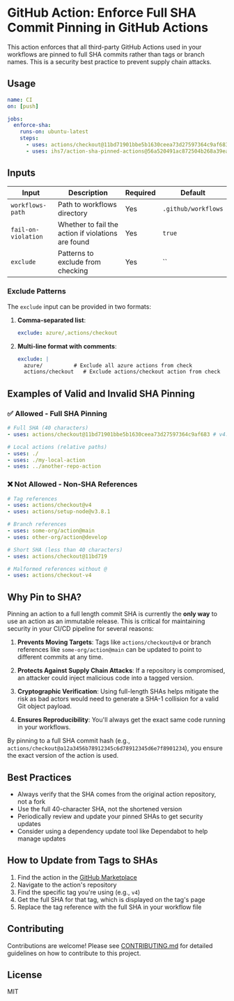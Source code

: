 # GitHub Action: Enforce Full SHA Commit Pinning in GitHub Actions

This action enforces that all third-party GitHub Actions used in your workflows are pinned to full SHA commits rather than tags or branch names. This is a security best practice to prevent supply chain attacks.

## Usage

```yaml
name: CI
on: [push]

jobs:
  enforce-sha:
    runs-on: ubuntu-latest
    steps:
      - uses: actions/checkout@11bd71901bbe5b1630ceea73d27597364c9af683 # v4.2.2
      - uses: ihs7/action-sha-pinned-actions@56a520491ac872504b268a39eacaaf729f7ea20a # v0.1.0
```

## Inputs

| Input               | Description                                               | Required | Default             |
| ------------------- | --------------------------------------------------------- | -------- | ------------------- |
| `workflows-path`    | Path to workflows directory                               | Yes      | `.github/workflows` |
| `fail-on-violation` | Whether to fail the action if violations are found        | Yes      | `true`              |
| `exclude`           | Patterns to exclude from checking                         | Yes      | ``                  |

### Exclude Patterns

The `exclude` input can be provided in two formats:

1. **Comma-separated list**:
   ```yaml
   exclude: azure/,actions/checkout
   ```

2. **Multi-line format with comments**:
   ```yaml
   exclude: |
     azure/          # Exclude all azure actions from check
     actions/checkout   # Exclude actions/checkout action from check
   ```

## Examples of Valid and Invalid SHA Pinning

### ✅ Allowed - Full SHA Pinning

```yaml
# Full SHA (40 characters)
- uses: actions/checkout@11bd71901bbe5b1630ceea73d27597364c9af683 # v4.2.2

# Local actions (relative paths)
- uses: ./
- uses: ./my-local-action
- uses: ../another-repo-action
```

### ❌ Not Allowed - Non-SHA References

```yaml
# Tag references
- uses: actions/checkout@v4
- uses: actions/setup-node@v3.8.1

# Branch references
- uses: some-org/action@main
- uses: other-org/action@develop

# Short SHA (less than 40 characters)
- uses: actions/checkout@11bd719

# Malformed references without @
- uses: actions/checkout-v4
```

## Why Pin to SHA?

Pinning an action to a full length commit SHA is currently the **only way** to use an action as an immutable release. This is critical for maintaining security in your CI/CD pipeline for several reasons:

1. **Prevents Moving Targets**: Tags like `actions/checkout@v4` or branch references like `some-org/action@main` can be updated to point to different commits at any time.

2. **Protects Against Supply Chain Attacks**: If a repository is compromised, an attacker could inject malicious code into a tagged version.

3. **Cryptographic Verification**: Using full-length SHAs helps mitigate the risk as bad actors would need to generate a SHA-1 collision for a valid Git object payload.

4. **Ensures Reproducibility**: You'll always get the exact same code running in your workflows.

By pinning to a full SHA commit hash (e.g., `actions/checkout@a12a3456b78912345c6d78912345d6e7f8901234`), you ensure the exact version of the action is used.

## Best Practices

- Always verify that the SHA comes from the original action repository, not a fork
- Use the full 40-character SHA, not the shortened version
- Periodically review and update your pinned SHAs to get security updates
- Consider using a dependency update tool like Dependabot to help manage updates

## How to Update from Tags to SHAs

1. Find the action in the [GitHub Marketplace](https://github.com/marketplace?type=actions)
2. Navigate to the action's repository
3. Find the specific tag you're using (e.g., `v4`)
4. Get the full SHA for that tag, which is displayed on the tag's page
5. Replace the tag reference with the full SHA in your workflow file

## Contributing

Contributions are welcome! Please see [CONTRIBUTING.md](CONTRIBUTING.md) for detailed guidelines on how to contribute to this project.

## License

MIT
